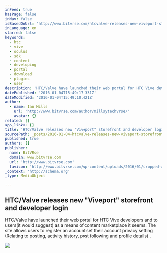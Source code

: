 ```yaml
---
inFeed: true
hasPage: false
inNav: false
isBasedOnUrl: 'http://www.bitvrse.com/htcvalve-releases-new-viveport-storefront-and-developer-login/'
inLanguage: en
starred: false
keywords:
  - htc
  - vive
  - oculus
  - sdk
  - content
  - developing
  - portal
  - download
  - plugins
  - user
description: 'HTC/Valve have launched their web portal for HTC Vive developers and to users as a means of content marketplace it seems. The site allows users to register an account set their account privacy setting (Relating to posting, activity history, post following and profile details) .'
datePublished: '2016-01-04T15:49:17.331Z'
dateModified: '2016-01-04T15:49:10.421Z'
author:
  - name: Ian Mills
    url: 'http://www.bitvrse.com/author/millsytechvrse/'
    avatar: {}
related: []
app_links: []
title: 'HTC/Valve releases new "Viveport" storefront and developer login - BitVRse'
sourcePath: _posts/2016-01-04-htcvalve-releases-new-viveport-storefront-and-developer-l.md
published: true
authors: []
publisher:
  name: BitVRse
  domain: www.bitvrse.com
  url: 'http://www.bitvrse.com'
  favicon: 'http://www.bitvrse.com/wp-content/uploads/2016/01/cropped-xniPGFZS-1-192x192.png'
_context: 'http://schema.org'
_type: MediaObject

---
```

<article style=""><h1>HTC/Valve releases new "Viveport" storefront and developer login</h1><p>HTC/Valve have launched their web portal for HTC Vive developers and to users(it would suggest) as a means of content marketplace it seems. The site allows users to register an account set their account privacy setting (Relating to posting, activity history, post following and profile details) .</p><img src="http://www.bitvrse.com/wp-content/uploads/2016/01/screen7.png" /></article>